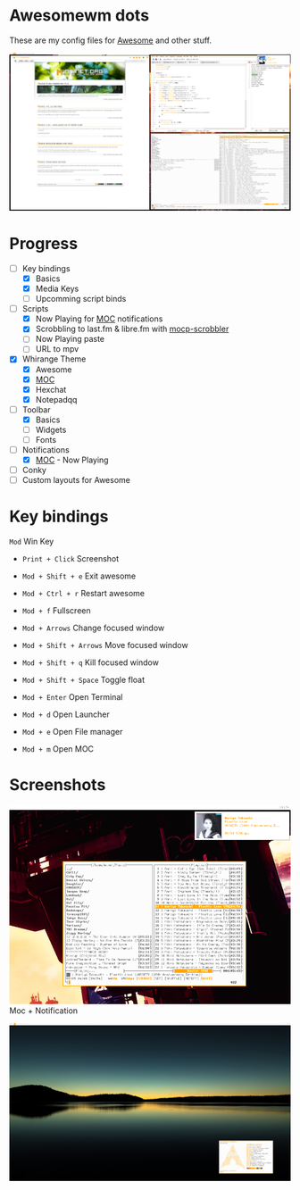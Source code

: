# Awesomewm dots
These are my config files for [Awesome](https://awesomewm.org/) and other stuff.

![alt tag](https://raw.githubusercontent.com/Mindii/Whirange-AwesomeWM/master/images/1535629485_screen.png)

# Progress
- [ ] Key bindings
    - [x] Basics
    - [x] Media Keys
    - [ ] Upcomming script binds
- [ ] Scripts
    - [x] Now Playing for [MOC](http://moc.daper.net/) notifications
    - [x] Scrobbling to last.fm & libre.fm with [mocp-scrobbler](https://aur.archlinux.org/packages/mocp-scrobbler/)
    - [ ] Now Playing paste
    - [ ] URL to mpv
- [x] Whirange Theme
    - [x] Awesome
    - [x] [MOC](http://moc.daper.net/)
    - [x] Hexchat
    - [x] Notepadqq
- [ ] Toolbar
  - [x] Basics 
  - [ ] Widgets
  - [ ] Fonts
- [ ] Notifications
  - [x] [MOC](http://moc.daper.net/) - Now Playing
- [ ] Conky
- [ ] Custom layouts for Awesome

# Key bindings
`Mod` Win Key

- `Print + Click` Screenshot
- `Mod + Shift + e` Exit awesome
- `Mod + Ctrl + r` Restart awesome
- `Mod + f` Fullscreen
- `Mod + Arrows` Change focused window
- `Mod + Shift + Arrows` Move focused window
- `Mod + Shift + q` Kill focused window
- `Mod + Shift + Space` Toggle float

- `Mod + Enter` Open Terminal
- `Mod + d` Open Launcher
- `Mod + e` Open File manager
- `Mod + m` Open MOC

# Screenshots
![alt tag](https://raw.githubusercontent.com/Mindii/Whirange-AwesomeWM/master/images/1535628857_screen.png)
Moc + Notification

![alt tag](https://raw.githubusercontent.com/Mindii/Whirange-AwesomeWM/master/images/screenshot_v01.png)
